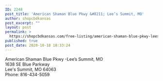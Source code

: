 ```yaml
---
ID: 2248
post_title: 'American Shaman Blue Pkwy &#8211; Lee’s Summit, MO'
author: shopcbdkansas
post_excerpt: ""
layout: post
permalink: >
  https://shopcbdkansas.com/free-listing/american-shaman-blue-pkwy-lees-summit-mo/
published: true
post_date: 2020-10-18 18:33:24
---
```

<!-- wp:paragraph -->
<p>American Shaman Blue Pkwy -Lee’s Summit, MO <br>1638 SE Blue Parkway <br>Lee's Summit, MO 64063 <br>Phone: 816-434-5059 </p>
<!-- /wp:paragraph -->

<!-- wp:block {"ref":2251} /-->